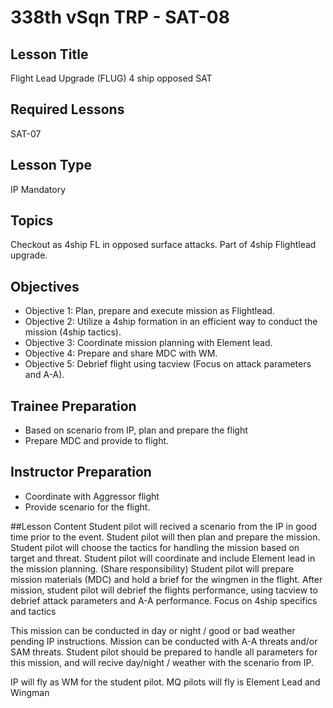 # 338th vSqn TRP - SAT-08
## Lesson Title
Flight Lead Upgrade (FLUG) 4 ship opposed SAT

## Required Lessons
SAT-07


## Lesson Type
IP Mandatory

## Topics
Checkout as 4ship FL in opposed surface attacks. Part of 4ship Flightlead upgrade.

## Objectives
* Objective 1: Plan, prepare and execute mission as Flightlead.
* Objective 2: Utilize a 4ship formation in an efficient way to conduct the mission (4ship tactics).
* Objective 3: Coordinate mission planning with Element lead.
* Objective 4: Prepare and share MDC with WM.
* Objective 5: Debrief flight using tacview (Focus on attack parameters and A-A).



## Trainee Preparation
- Based on scenario from IP, plan and prepare the flight
- Prepare MDC and provide to flight.

## Instructor Preparation
- Coordinate with Aggressor flight
- Provide scenario for the flight.


##Lesson Content
Student pilot will recived a scenario from the IP in good time prior to the event. Student pilot will then plan and prepare the mission.
Student pilot will choose the tactics for handling the mission based on target and threat.
Student pilot will coordinate and include Element lead in the  mission planning. (Share responsibility)
Student pilot will prepare mission materials (MDC) and hold a brief for the wingmen in the flight.
After mission, student pilot will debrief the flights performance, using tacview to debrief attack parameters and A-A performance. 
Focus on 4ship specifics and tactics


This mission can be conducted in day or night / good or bad weather pending IP instructions. Mission can be conducted with A-A threats and/or SAM threats.
Student pilot should be prepared to handle all parameters for this mission, and will recive day/night / weather with the scenario from IP.

IP will fly as WM for the student pilot. MQ pilots will fly is Element Lead and Wingman